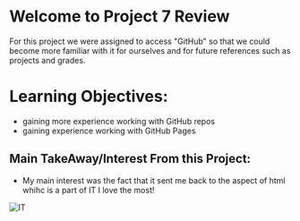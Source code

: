 # Welcome to Project 7 Review

For this project we were assigned to access "GitHub" so that we could become more familiar with it for ourselves and for future references such as projects and grades.


# Learning Objectives:
- gaining more experience working with GitHub repos
- gaining experience working with GitHub Pages

## Main TakeAway/Interest From this Project:

- My main interest was the fact that it sent me back to the aspect of html whihc is a part of IT I love the most!



![IT](https://user-images.githubusercontent.com/81718217/120878046-bba29180-c56e-11eb-8050-75fcc022b54a.jpg)
